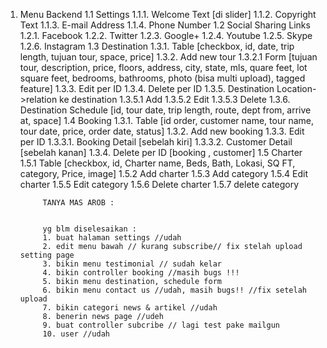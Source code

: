 1. Menu Backend
    1.1 Settings
        1.1.1. Welcome Text [di slider]
        1.1.2. Copyright Text
        1.1.3.  E-mail Address
        1.1.4. Phone Number
    1.2  Social Sharing Links
        1.2.1. Facebook
        1.2.2. Twitter
        1.2.3. Google+
        1.2.4. Youtube
        1.2.5. Skype
        1.2.6. Instagram
    1.3 Destination
        1.3.1. Table [checkbox, id, date, trip length, tujuan tour, space, price]
        1.3.2. Add new tour
            1.3.2.1 Form [tujuan tour, description, price, floors, address, city, state, mls, quare feet, lot square feet, bedrooms, bathrooms, photo (bisa multi upload), tagged feature]
        1.3.3. Edit per ID
        1.3.4. Delete per ID
        1.3.5. Destination Location->relation ke destination
            1.3.5.1 Add
            1.3.5.2 Edit
            1.3.5.3 Delete
        1.3.6. Destination Schedule [id, tour date, trip length, route, dept from, arrive at, space]
    1.4 Booking
        1.3.1. Table [id order, customer name,  tour name, tour date, price, order date, status]
        1.3.2. Add new booking
        1.3.3. Edit per ID
            1.3.3.1. Booking Detail [sebelah kiri]
            1.3.3.2. Customer Detail [sebelah kanan]
        1.3.4. Delete per ID [booking , customer]
    1.5 Charter
            1.5.1 Table [checkbox, id, Charter name, Beds, Bath, Lokasi, SQ FT, category, Price, image]
            1.5.2 Add charter
            1.5.3 Add category
            1.5.4 Edit charter
            1.5.5 Edit category
            1.5.6 Delete charter
            1.5.7 delete category


            TANYA MAS AROB :


            yg blm diselesaikan :
            1. buat halaman settings //udah
            2. edit menu bawah // kurang subscribe// fix stelah upload setting page
            3. bikin menu testimonial // sudah kelar
            4. bikin controller booking //masih bugs !!!
            5. bikin menu destination, schedule form
            6. bikin menu contact us //udah, masih bugs!! //fix setelah upload
            7. bikin categori news & artikel //udah
            8. benerin news page //udeh
            9. buat controller subcribe // lagi test pake mailgun
            10. user //udah



